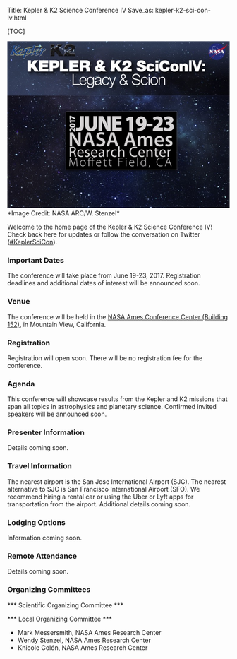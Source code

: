 Title: Kepler & K2 Science Conference IV
Save_as: kepler-k2-sci-con-iv.html

[TOC]

<img class="img-responsive" style="max-width:100%;" src="images/KepSciConf-IV-2017-Slide1.jpg">
*Image Credit: NASA ARC/W. Stenzel*

Welcome to the home page of the Kepler & K2 Science Conference IV!
Check back here for updates or follow the conversation on Twitter (<a href="https://twitter.com/search?q=%23KeplerSciCon">#KeplerSciCon</a>).

### Important Dates 

The conference will take place from June 19-23, 2017.  Registration deadlines and additional dates of interest will be announced soon.

### Venue 

The conference will be held in the
<a href='https://www.google.com/maps/place/NASA+Ames+Conference+Center-NACC,+Building+152,+200+Bailey+Rd,+Mountain+View,+CA+94043/@37.4075789,-122.059327,17z'>NASA Ames Conference Center (Building 152)</a>,
in Mountain View, California.

### Registration

Registration will open soon.  There will be no registration fee for
the conference.

### Agenda

This conference will showcase results from the Kepler and K2 missions
that span all topics in astrophysics and planetary science. Confirmed invited speakers will be announced soon.

### Presenter Information

Details coming soon.

### Travel Information

The nearest airport is the San Jose International Airport (SJC).
The nearest alternative to SJC is San Francisco International Airport (SFO).
We recommend hiring a rental car or using the Uber or Lyft apps
for transportation from the airport. Additional details coming soon.

### Lodging Options

Information coming soon.

### Remote Attendance

Details coming soon.

### Organizing Committees

*** Scientific Organizing Committee *** </br>


*** Local Organizing Committee *** </br>

* Mark Messersmith, NASA Ames Research Center 
* Wendy Stenzel, NASA Ames Research Center
* Knicole Colón, NASA Ames Research Center
